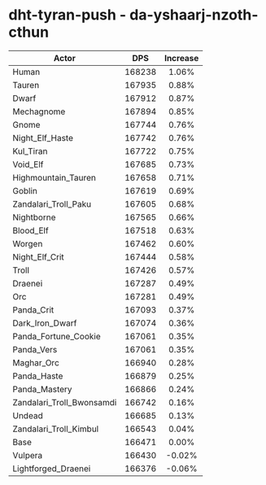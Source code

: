 # dht-tyran-push - da-yshaarj-nzoth-cthun
| Actor | DPS | Increase |
|---|:---:|:---:|
|Human|168238|1.06%|
|Tauren|167935|0.88%|
|Dwarf|167912|0.87%|
|Mechagnome|167894|0.85%|
|Gnome|167744|0.76%|
|Night_Elf_Haste|167742|0.76%|
|Kul_Tiran|167722|0.75%|
|Void_Elf|167685|0.73%|
|Highmountain_Tauren|167658|0.71%|
|Goblin|167619|0.69%|
|Zandalari_Troll_Paku|167605|0.68%|
|Nightborne|167565|0.66%|
|Blood_Elf|167518|0.63%|
|Worgen|167462|0.60%|
|Night_Elf_Crit|167444|0.58%|
|Troll|167426|0.57%|
|Draenei|167287|0.49%|
|Orc|167281|0.49%|
|Panda_Crit|167093|0.37%|
|Dark_Iron_Dwarf|167074|0.36%|
|Panda_Fortune_Cookie|167061|0.35%|
|Panda_Vers|167061|0.35%|
|Maghar_Orc|166940|0.28%|
|Panda_Haste|166879|0.25%|
|Panda_Mastery|166866|0.24%|
|Zandalari_Troll_Bwonsamdi|166742|0.16%|
|Undead|166685|0.13%|
|Zandalari_Troll_Kimbul|166543|0.04%|
|Base|166471|0.00%|
|Vulpera|166430|-0.02%|
|Lightforged_Draenei|166376|-0.06%|
